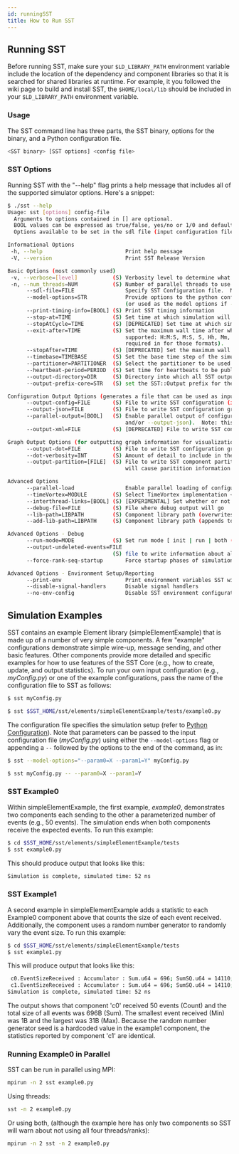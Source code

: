 ```yaml
---
id: runningSST
title: How to Run SST
---
```


## Running SST 
Before running SST, make sure your `$LD_LIBRARY_PATH` environment variable include the location of the dependency and component libraries so that it is searched for shared libraries at runtime. For example, it you followed the wiki page to build and install SST, the `$HOME/local/lib` should be included in your `$LD_LIBRARY_PATH` environment variable.

### Usage 
The SST command line has three parts, the SST binary, options for the binary, and a Python configuration file.

```sh
<SST binary> [SST options] <config file>
```

### SST Options 
Running SST with the "--help" flag prints a help message that includes all of the supported simulator options. Here's a snippet:

```sh
$ ./sst --help
Usage: sst [options] config-file
  Arguments to options contained in [] are optional.
  BOOL values can be expressed as true/false, yes/no or 1/0 and default to true if the option is specified
  Options available to be set in the sdl file (input configuration file) are denoted by (S)

Informational Options
 -h, --help                          Print help message
 -V, --version                       Print SST Release Version

Basic Options (most commonly used)
 -v, --verbose=[level]           (S) Verbosity level to determine what information about core runtime is printed
 -n, --num_threads=NUM           (S) Number of parallel threads to use per rank
      --sdl-file=FILE                Specify SST Configuration file.  Note: this is most often done by just specifying the file without an option.
      --model-options=STR            Provide options to the python configuration script.  Additionally, any arguments provided after a final '-- ' will be appended to the model options
                                     (or used as the model options if --model-options was not specified).
      --print-timing-info=[BOOL] (S) Print SST timing information
      --stop-at=TIME             (S) Set time at which simulation will end execution
      --stopAtCycle=TIME         (S) [DEPRECATED] Set time at which simulation will end execution (deprecated, please use --stop-at instead)
      --exit-after=TIME          (S) Set the maximum wall time after which simulation will end execution.  Time is specified in hours, minutes and seconds, with the following formats
                                     supported: H:M:S, M:S, S, Hh, Mm, Ss (captital letters are the appropriate numbers for that value, lower case letters represent the units and are
                                     required in for those formats).
      --stopAfter=TIME           (S) [DEPRECATED] Set the maximum wall time after which simulation will exit (deprecatd, please use --exit-after instead)
      --timebase=TIMEBASE        (S) Set the base time step of the simulation (default: 1ps)
      --partitioner=PARTITIONER  (S) Select the partitioner to be used. <lib.partitionerName>
      --heartbeat-period=PERIOD  (S) Set time for heartbeats to be published (these are approximate timings, published by the core, to update on progress)
      --output-directory=DIR     (S) Directory into which all SST output files should reside
      --output-prefix-core=STR   (S) set the SST::Output prefix for the core

Configuration Output Options (generates a file that can be used as input for reproducing a run)
      --output-config=FILE       (S) File to write SST configuration (in Python format)
      --output-json=FILE         (S) File to write SST configuration graph (in JSON format)
      --parallel-output=[BOOL]   (S) Enable parallel output of configuration information.  This option is ignored for single rank jobs.  Must also specify an output type (--output-config
                                     and/or --output-json).  Note: this will also cause partition info to be output if set to true.
      --output-xml=FILE          (S) [DEPRECATED] File to write SST configuration graph (in XML format)

Graph Output Options (for outputting graph information for visualization or inspection)
      --output-dot=FILE          (S) File to write SST configuration graph (in GraphViz format)
      --dot-verbosity=INT        (S) Amount of detail to include in the dot graph output
      --output-partition=[FILE]  (S) File to write SST component partitioning information.  When used without an argument and in conjuction with --output-json or --output-config options,
                                     will cause paritition information to be added to graph output.

Advanced Options
      --parallel-load                Enable parallel loading of configuration. This option is ignored for single rank jobs.
      --timeVortex=MODULE        (S) Select TimeVortex implementation <lib.timevortex>
      --interthread-links=[BOOL] (S) [EXPERIMENTAL] Set whether or not interthread links should be used <false>
      --debug-file=FILE          (S) File where debug output will go
      --lib-path=LIBPATH         (S) Component library path (overwrites default)
      --add-lib-path=LIBPATH     (S) Component library path (appends to main path)

Advanced Options - Debug
      --run-mode=MODE            (S) Set run mode [ init | run | both (default)]
      --output-undeleted-events=FILE
                                 (S) file to write information about all undeleted events at the end of simulation (STDOUT and STDERR can be used to output to console)
      --force-rank-seq-startup       Force startup phases of simulation to execute one rank at a time for debug purposes

Advanced Options - Environment Setup/Reporting
      --print-env                    Print environment variables SST will see
      --disable-signal-handlers      Disable signal handlers
      --no-env-config                Disable SST environment configuration
```

## Simulation Examples
SST contains an example Element library (simpleElementExample) that is made up of a number of very simple components.  A few "example" configurations demonstrate simple wire-up, message sending, and other basic features. Other components provide more detailed and specific examples for how to use features of the SST Core (e.g., how to create, update, and output statistics). To run your own input configuration (e.g., *myConfig.py*) or one of the example configurations, pass the name of the configuration file to SST as follows:

```sh
$ sst myConfig.py 
```
```sh
$ sst $SST_HOME/sst/elements/simpleElementExample/tests/example0.py
```

The configuration file specifies the simulation setup (refer to [Python Configuration](configuration/pythonConfigGuide)).
Note that parameters can be passed to the input configuration file (*myConfig.py*) using either the `--model-options` flag or appending a `--` followed by the options to the end of the command, as in:

```sh
$ sst --model-options="--param0=X --param1=Y" myConfig.py
```
```sh
$ sst myConfig.py -- --param0=X --param1=Y
```

### SST Example0
Within simpleElementExample, the first example, *example0*, demonstrates two components each sending to the other a parameterized number of events (e.g., 50 events). The simulation ends when both components receive the expected events. To run this example:

```sh
$ cd $SST_HOME/sst/elements/simpleElementExample/tests
$ sst example0.py
```

This should produce output that looks like this:

```sh
Simulation is complete, simulated time: 52 ns
```

### SST Example1
A second example in simpleElementExample adds a statistic to each Example0 component above that counts the size of each event received. Additionally, the component uses a random number generator to randomly vary the event size. To run this example:
```sh
$ cd $SST_HOME/sst/elements/simpleElementExample/tests
$ sst example1.py
```

This will produce output that looks like this:
```sh
 c0.EventSizeReceived : Accumulator : Sum.u64 = 696; SumSQ.u64 = 14110; Count.u64 = 50; Min.u64 = 1; Max.u64 = 31; 
 c1.EventSizeReceived : Accumulator : Sum.u64 = 696; SumSQ.u64 = 14110; Count.u64 = 50; Min.u64 = 1; Max.u64 = 31; 
Simulation is complete, simulated time: 52 ns
```

The output shows that component 'c0' received 50 events (Count) and the total size of all events was 696B (Sum). The smallest event received (Min) was 1B and the largest was 31B (Max).
Because the random number generator seed is a hardcoded value in the example1 component, the statistics reported by component 'c1' are identical.

### Running Example0 in Parallel
SST can be run in parallel using MPI:
```sh
mpirun -n 2 sst example0.py
```

Using threads:
```sh
sst -n 2 example0.py
```

Or using both, (although the example here has only two components so SST will warn about not using all four threads/ranks):
```sh
mpirun -n 2 sst -n 2 example0.py
```